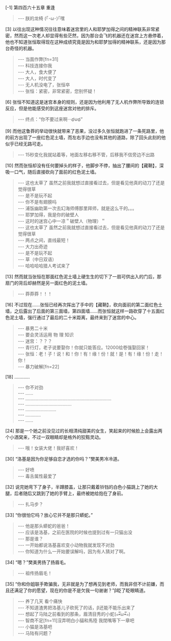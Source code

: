 
[-1] 第四百六十五章 重逢
>--- 朕的龙椅
(｢･ω･)｢嘿<br>

[3] 以往出现这种情况往往意味着迷宫里的人和耶梦加得之间的精神联系非常紧密，然而这一次老人却显得有些茫然，因为那台会飞的机器还在迷宫上方悬停着，他也不知道张恒取得现在这种成绩究竟是因为和耶梦加得的精神联系，还是因为那台奇怪的机器。
>--- 当面作弊[fn=31]<br>
>--- 科技连接你我<br>
>--- 大人，食大便了<br>
>--- 大人，时代变了<br>
>--- 无人机没电了，张恒卒<br>
>--- 张恒：紧密，非常紧密，您别怀疑！<br>

[6] 张恒不知道这是迷宫本身的规则，还是因为他利用了无人机作弊所导致的连锁反应，但是他能感受的到这座迷宫对他的排斥。
>--- 终点：“你不要过来啊···థ౪థ”<br>

[9] 而他这鲁莽的举动很快就带来了恶果，没过多久张恒就跑进了一条死路里，他的前方出现了一座红色泥土墙，而左右手边也没有其他的道路，除了回头此刻的他似乎已经无路可走。
>--- 15秒变化我就站着等，地面左移右移不管，后移我不信旁边不出路<br>

[10] 然而张恒却没有任何要掉头的样子，他脚步不停，抽出了腰间的【藏鞘】，深吸一口气，随后直接砍向了面前的红色泥土墙。
>--- 这也太草了  虽然之前我就想过直接看过去，但是看见他真的动刀了还是觉得很草<br>
>--- 是不是玩不起<br>
>--- 你不是有翅膀吗<br>
>--- 浦饭幽助第一次去幻海师傅那里拜师，就是这么干的。。。<br>
>--- 耶梦加得，我是你的破壁人<br>
>--- 这时的迷宫心中一凉＂破壁人（物理）＂<br>
>--- 这也太草了  虽然之前我就想过直接看过去，但是看见他真的动刀了还是觉得很草<br>
>--- 两点之间，直线最短！<br>
>--- 大力出奇迹<br>
>--- 是不是玩不起<br>
>--- 草（中日双语）<br>
>--- 哈哈哈哈猎人考试来了<br>

[13] 然而就当张恒在那面红色泥土墙上硬生生的切下了一扇可供出入的门后，那扇门的背后却赫然是另一面红色的泥土墙。
>--- 莽莽莽！！！<br>

[16] 不过现在……张恒已经再次挥出了手中的【藏鞘】，砍向面前的第二面红色土墙，之后露出了后面的第三面墙，第四面墙……而张恒就这样一路砍穿了十五面红色泥土墙，强行通过了最后的二十米距离，最终来到了迷宫的中心。
>--- 暴男二十米<br>
>--- 要会灵活运用  物  理  知识<br>
>--- 迷宫：？？？<br>
>--- 青行灯，老子说要娶你！你就只能答应。12000绘卷强娶回家！<br>
>--- 张恒：老！子！说！和！你！有！缘！份！就！是！有！缘！份！走！你！<br>
>--- 暴力破解[fn=22]<br>

[18] …………
>--- 你不对劲<br>
>--- ……<br>
>--- ...................................................................<br>
>--- ………………………………<br>
>--- ……………………<br>
>--- …………<br>
>--- ……<br>

[24] 那是一个她之前没见过的长相清纯甜美的女生，笑起来的时候脸上会露出两个小酒窝来，不过一双眼睛却是格外的狡黠灵动。
>--- 哦！女装大佬！我好喜欢！<br>

[30] “洛基是因为你足够自恋才选的你吗？”樊美男冷冷道。
>--- 好喷<br>
>--- 毒舌属性最爱了<br>

[32] 说完她弯下了身子，半蹲膝盖，让那只戴着铃铛的白色小猫跳上了她的大腿，后者随后又跳到了她的手臂上，最终被她给抱在了身前。
>--- 扎马步？<br>

[33] “你很怕它吗？放心它并不是那只蟒蛇。”
>--- 他是那头蟒蛇的爸爸！<br>
>--- 应该是洛基，之前在医院的时候也提到过有一只猫出没<br>
>--- 那是谁？<br>
>--- 一开始都说洛基喜欢变小动物我就发现不对劲<br>
>--- 你知道为什么一开始要误解吗，因为有人猜对了啊。<br>

[34] “嗯？”樊美男扬了扬眉毛。
>--- 祖传扬眉毛！<br>

[35] “你和你姐联手欺骗我，无非就是为了想再见到老师，而我非但不计前嫌，而且还满足了你的愿望，现在的你是不是欠我一句谢谢？”β眨了眨眼睛道。
>--- 养了几天 看个痛快<br>
>--- 不知道渣男把洛基儿子砍死了的话，β还能不能乐出来了<br>
>--- 想起了马陆之前看到的那条，眉清目秀的小蛇(๑•ั็ω•็ั๑)<br>
>--- 智商不足[fn=11]沒弄明白小貓和馬陸 我閉嘴等下一章吧<br>
>--- 小猫是洛基吧<br>
>--- 马陆有问题？<br>
